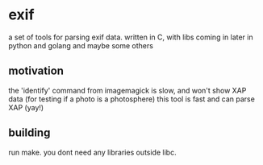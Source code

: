# exif
a set of tools for parsing exif data. written in C, with libs coming in later in python and golang and maybe some others

## motivation
the 'identify' command from imagemagick is slow, and won't show XAP data (for testing if a photo is a photosphere)
this tool is fast and can parse XAP (yay!)

## building
run make. you dont need any libraries outside libc.